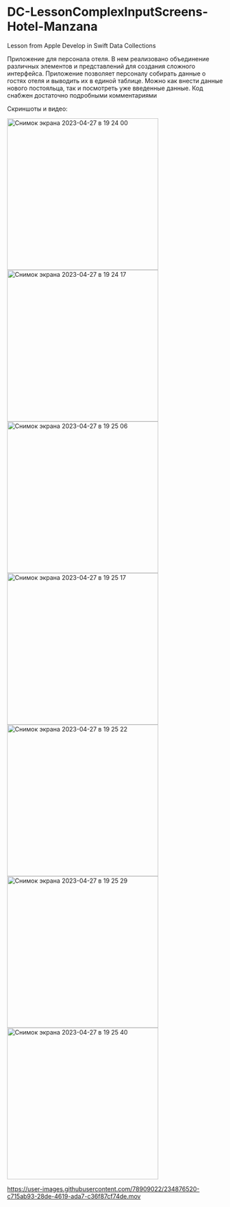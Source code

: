 # DC-LessonComplexInputScreens-Hotel-Manzana
Lesson from Apple Develop in Swift Data Collections

Приложение для персонала отеля. В нем реализовано объединение различных элементов и представлений для создания сложного интерфейса. 
Приложение позволяет персоналу собирать данные о гостях отеля и выводить их в единой таблице. Можно как внести данные нового постояльца,
так и посмотреть уже введенные данные. Код снабжен достаточно подробными комментариями

Скриншоты и видео:

<img width="353" alt="Снимок экрана 2023-04-27 в 19 24 00" src="https://user-images.githubusercontent.com/78909022/234876447-ad855ef7-d4e1-4345-95ca-d9000db764f8.png">
<img width="353" alt="Снимок экрана 2023-04-27 в 19 24 17" src="https://user-images.githubusercontent.com/78909022/234876465-b707bc25-f602-4726-ad1d-2901663bf9bd.png">
<img width="353" alt="Снимок экрана 2023-04-27 в 19 25 06" src="https://user-images.githubusercontent.com/78909022/234876486-4e59af2b-5ab9-4690-ac7d-1fbc9e23d555.png">
<img width="353" alt="Снимок экрана 2023-04-27 в 19 25 17" src="https://user-images.githubusercontent.com/78909022/234876492-8a4b5209-963f-4484-a7ff-c7928b7a69a1.png">
<img width="353" alt="Снимок экрана 2023-04-27 в 19 25 22" src="https://user-images.githubusercontent.com/78909022/234876497-b862d8ac-e93e-4345-b575-645d9ba094a1.png">
<img width="353" alt="Снимок экрана 2023-04-27 в 19 25 29" src="https://user-images.githubusercontent.com/78909022/234876501-1d77d5cf-389f-4ab6-a7d8-202c671e909b.png">
<img width="353" alt="Снимок экрана 2023-04-27 в 19 25 40" src="https://user-images.githubusercontent.com/78909022/234876507-357341c9-0f64-493e-b192-2bd71dbbaef2.png">

https://user-images.githubusercontent.com/78909022/234876520-c715ab93-28de-4619-ada7-c36f87cf74de.mov

